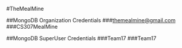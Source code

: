 #TheMealMine

##MongoDB Organization Credentials
###themealmine@gmail.com
###CS307MealMine

##MongoDB SuperUser Credentials
###Team17
###Team17